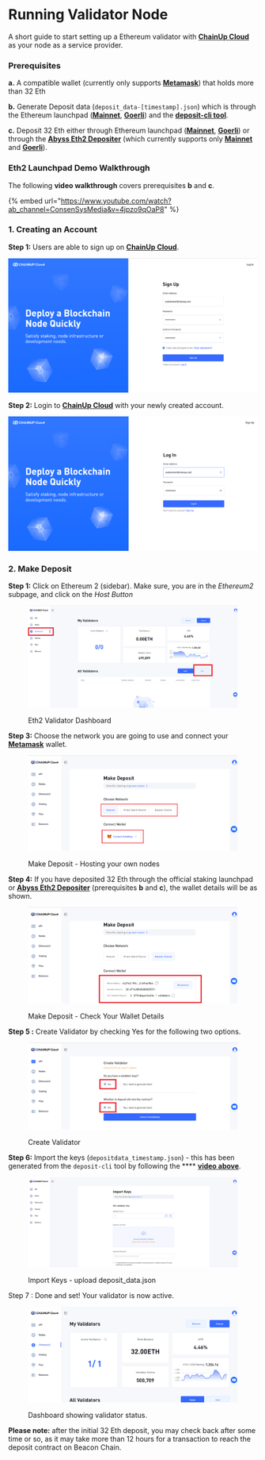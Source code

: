 # Running Validator Node

A short guide to start setting up a Ethereum validator with [**ChainUp Cloud**](https://www.chainupcloud.com/) as your node as a service provider.

### **Prerequisites**

**a.** A compatible wallet (currently only supports [**Metamask**](https://metamask.io/)) that holds more than 32 Eth

**b.** Generate Deposit data (`deposit_data-[timestamp].json`) which is through the Ethereum launchpad ([**Mainnet**](https://launchpad.ethereum.org/en/overview), [**Goerli**](https://goerli.launchpad.ethereum.org/en/)) and the [**deposit-cli tool**](https://github.com/ethereum/staking-deposit-cli/releases/).&#x20;

**c.** Deposit 32 Eth either through Ethereum launchpad ([**Mainnet**](https://launchpad.ethereum.org/en/overview), [**Goerli**](https://goerli.launchpad.ethereum.org/en/)) or through the [**Abyss Eth2 Depositer**](https://abyss.finance/eth2depositor) (which currently supports only [**Mainnet**](https://etherscan.io/address/0xFA5f9EAa65FFb2A75de092eB7f3fc84FC86B5b18) and [**Goerli**](https://goerli.etherscan.io/address/0x2cB1A746A8652dfbb0FC11BdA71Bd991EB2Fd52e)).&#x20;

### Eth2 Launchpad Demo Walkthrough

The following **video walkthrough** covers prerequisites **b** and **c**.&#x20;

{% embed url="https://www.youtube.com/watch?ab_channel=ConsenSysMedia&v=4jpzo9qOaP8" %}

### 1. Creating an Account

**Step 1:** Users are able to sign up on [**ChainUp Cloud**](https://app.chainupcloud.com/register).

![Sign Up](../../.gitbook/assets/chainupcloudregister.PNG)

**Step 2:** Login to [**ChainUp Cloud**](https://app.chainupcloud.com/login) with your newly created account.

![Login](../../.gitbook/assets/chainupcloudlogin.PNG)

### 2. Make Deposit

**Step 1:** Click on Ethereum 2 (sidebar). Make sure, you are in the _Ethereum2_ subpage, and click on the _Host Button_

<figure><img src="../../.gitbook/assets/2 (1).png" alt=""><figcaption><p>Eth2 Validator Dashboard</p></figcaption></figure>

**Step 3:** Choose the network you are going to use and connect your [**Metamask**](https://metamask.io/) wallet.&#x20;

<figure><img src="../../.gitbook/assets/15.PNG" alt=""><figcaption><p>Make Deposit - Hosting your own nodes</p></figcaption></figure>

**Step 4:** If you have deposited 32 Eth through the official staking launchpad or [**Abyss Eth2 Depositer**](https://abyss.finance/eth2depositor) (prerequisites **b** and **c**), the wallet details will be as shown. &#x20;

<figure><img src="../../.gitbook/assets/16.png" alt=""><figcaption><p>Make Deposit - Check Your Wallet Details</p></figcaption></figure>

**Step 5 :** Create Validator by checking Yes for the following two options.&#x20;

<figure><img src="../../.gitbook/assets/14.PNG" alt=""><figcaption><p>Create Validator</p></figcaption></figure>

**Step 6:**  Import the keys (`depositdata_timestamp.json`) - this has been generated from the `deposit-cli` tool by following the **** [**video above**](https://www.youtube.com/watch?v=4jpzo9qOaP8\&ab\_channel=ConsenSysMedia).&#x20;

<figure><img src="../../.gitbook/assets/5.png" alt=""><figcaption><p>Import Keys - upload deposit_data.json </p></figcaption></figure>

Step 7 : Done and set! Your validator is now active.&#x20;

<figure><img src="../../.gitbook/assets/12.png" alt=""><figcaption><p>Dashboard showing validator status. </p></figcaption></figure>

**Please note:** after the initial 32 Eth deposit, you may check back after some time or so, as it may take more than 12 hours for a transaction to reach the deposit contract on Beacon Chain.
